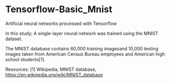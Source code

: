 # Tensorflow-Basic_Mnist
Artificial neural networks processed with Tensorflow

In this study; A single-layer neural network was trained using the MNIST dataset.

The MNIST database contains 60,000 training imagesand 10,000 testing images taken from American Census Bureau employees and 
American high school students[1].




Resources:
[1] Wikipedia, MNIST database, https://en.wikipedia.org/wiki/MNIST_database
